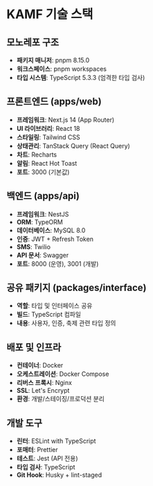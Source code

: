 # KAMF 기술 스택

## 모노레포 구조
- **패키지 매니저**: pnpm 8.15.0
- **워크스페이스**: pnpm workspaces
- **타입 시스템**: TypeScript 5.3.3 (엄격한 타입 검사)

## 프론트엔드 (apps/web)
- **프레임워크**: Next.js 14 (App Router)
- **UI 라이브러리**: React 18
- **스타일링**: Tailwind CSS
- **상태관리**: TanStack Query (React Query)
- **차트**: Recharts
- **알림**: React Hot Toast
- **포트**: 3000 (기본값)

## 백엔드 (apps/api)  
- **프레임워크**: NestJS
- **ORM**: TypeORM
- **데이터베이스**: MySQL 8.0
- **인증**: JWT + Refresh Token
- **SMS**: Twilio
- **API 문서**: Swagger
- **포트**: 8000 (운영), 3001 (개발)

## 공유 패키지 (packages/interface)
- **역할**: 타입 및 인터페이스 공유
- **빌드**: TypeScript 컴파일
- **내용**: 사용자, 인증, 축제 관련 타입 정의

## 배포 및 인프라
- **컨테이너**: Docker
- **오케스트레이션**: Docker Compose  
- **리버스 프록시**: Nginx
- **SSL**: Let's Encrypt
- **환경**: 개발/스테이징/프로덕션 분리

## 개발 도구
- **린터**: ESLint with TypeScript
- **포매터**: Prettier
- **테스트**: Jest (API 전용)
- **타입 검사**: TypeScript
- **Git Hook**: Husky + lint-staged